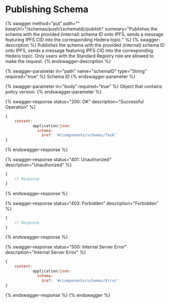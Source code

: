 # Publishing Schema

{% swagger method="put" path="" baseUrl="/schemas/push/{schemaId}/publish" summary="Publishes the schema with the provided (internal) schema ID onto IPFS, sends a message featuring IPFS CID into the corresponding Hedera topic." %}
{% swagger-description %}
Publishes the schema with the provided (internal) schema ID onto IPFS, sends a message featuring IPFS CID into the corresponding Hedera topic. Only users with the Standard Registry role are allowed to make the request.
{% endswagger-description %}

{% swagger-parameter in="path" name="schemaID" type="String" required="true" %}
Schema ID
{% endswagger-parameter %}

{% swagger-parameter in="body" required="true" %}
Object that contains policy version.
{% endswagger-parameter %}

{% swagger-response status="200: OK" description="Successful Operation" %}
```javascript
{
    content:
            application/json:
              schema:
                $ref: '#/components/schemas/Task'
}
```
{% endswagger-response %}

{% swagger-response status="401: Unauthorized" description="Unauthorized" %}
```javascript
{
    // Response
}
```
{% endswagger-response %}

{% swagger-response status="403: Forbidden" description="Forbidden" %}
```javascript
{
    // Response
}
```
{% endswagger-response %}

{% swagger-response status="500: Internal Server Error" description="Internal Server Error" %}
```javascript
{
    content:
            application/json:
              schema:
                $ref: '#/components/schemas/Error'
}
```
{% endswagger-response %}
{% endswagger %}
